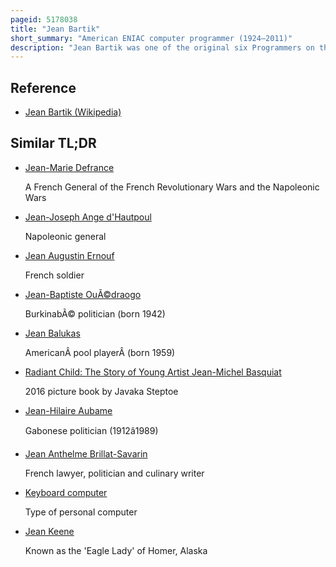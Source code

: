 ```yaml
---
pageid: 5178038
title: "Jean Bartik"
short_summary: "American ENIAC computer programmer (1924–2011)"
description: "Jean Bartik was one of the original six Programmers on the Eniac Computer."
---
```


## Reference

- [Jean Bartik (Wikipedia)](https://en.wikipedia.org/?curid=5178038)

## Similar TL;DR

- [Jean-Marie Defrance](/tldr/en/jean-marie-defrance)

  A French General of the French Revolutionary Wars and the Napoleonic Wars

- [Jean-Joseph Ange d'Hautpoul](/tldr/en/jean-joseph-ange-dhautpoul)

  Napoleonic general

- [Jean Augustin Ernouf](/tldr/en/jean-augustin-ernouf)

  French soldier

- [Jean-Baptiste OuÃ©draogo](/tldr/en/jean-baptiste-ouedraogo)

  BurkinabÃ© politician (born 1942)

- [Jean Balukas](/tldr/en/jean-balukas)

  AmericanÂ pool playerÂ (born 1959)

- [Radiant Child: The Story of Young Artist Jean-Michel Basquiat](/tldr/en/radiant-child-the-story-of-young-artist-jean-michel-basquiat)

  2016 picture book by Javaka Steptoe

- [Jean-Hilaire Aubame](/tldr/en/jean-hilaire-aubame)

  Gabonese politician (1912â1989)

- [Jean Anthelme Brillat-Savarin](/tldr/en/jean-anthelme-brillat-savarin)

  French lawyer, politician and culinary writer

- [Keyboard computer](/tldr/en/keyboard-computer)

  Type of personal computer

- [Jean Keene](/tldr/en/jean-keene)

  Known as the 'Eagle Lady' of Homer, Alaska
